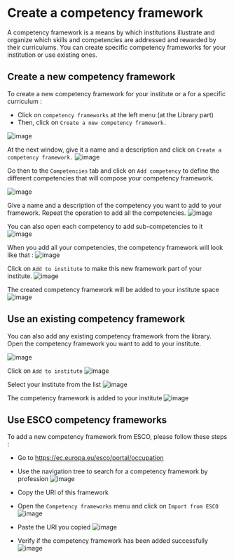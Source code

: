 # Create a competency framework

A competency framework is a means by which institutions illustrate and organize which skills and competencies are addressed and rewarded by their curriculums.
You can create specific competency frameworks for your institution or use existing ones.

## Create a new competency framework
To create a new competency framework for your institute or a for a specific curriculum :
- Click on `competency frameworks` at the left menu (at the Library part)
- Then, click on `Create a new competency framework.`

![image](../img/manager/createcompetencymodel/createcompetencyfram1.png)

At the next window, give it a name and a description and click on `Create a competency framework.`
![image](../img/manager/createcompetencymodel/createcompetencyfram2.png)

Go then to the `Competencies` tab and click on `Add competency` to define the different competencies that will compose your competency framework.

![image](../img/manager/createcompetencymodel/createcompetencyfram4.png)

Give a name and a description of the competency you want to add to your framework. Repeat the operation to add all the competencies.
![image](../img/manager/createcompetencymodel/createcompetencyfram5.png)

You can also open each competency to add sub-competencies to it
![image](../img/manager/createcompetencymodel/createcompetencyfram6.png)

When you add all your competencies, the competency framework will look like that :
![image](../img/manager/createcompetencymodel/createcompetencyfram7.png)

Click on `Add to institute` to make this new framework part of your institute.
![image](../img/manager/createcompetencymodel/createcompetencyfram8.png)

The created competency framework will be added to your institute space
![image](../img/manager/createcompetencymodel/createcompetencyfram9.png)


## Use an existing competency framework

You can also add any existing competency framework from the library.
Open the competency framework you want to add to your institute.

![image](../img/manager/usecompetencymodel/frombib1.png)

Click on `Add to institute`
![image](../img/manager/usecompetencymodel/frombib2.png)

Select your institute from the list
![image](../img/manager/usecompetencymodel/frombib3.png)

The competency framework is added to your institute
![image](../img/manager/usecompetencymodel/frombib4.png)


## Use ESCO competency frameworks

To add a new competency framework from ESCO, please follow these steps :

- Go to https://ec.europa.eu/esco/portal/occupation
- Use the navigation tree to search for a competency framework by profession
![image](../img/manager/usecompetencymodel/fromesco2.png)

- Copy the URI of this framework

- Open the `Competency frameworks` menu and click on `Import from ESCO`
![image](../img/manager/usecompetencymodel/fromesco1.png)

- Paste the URI you copied
![image](../img/manager/usecompetencymodel/fromesco3.png)

- Verify if the competency framework has been added successfully
![image](../img/manager/usecompetencymodel/fromesco4.png)
